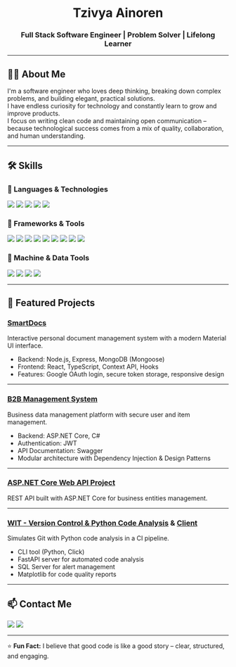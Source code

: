 <!-- Banner -->
<h1 align="center">Tzivya Ainoren</h1>
<h3 align="center">Full Stack Software Engineer | Problem Solver | Lifelong Learner</h3>

---

## 👩‍💻 About Me
I'm a software engineer who loves deep thinking, breaking down complex problems, and building elegant, practical solutions.  
I have endless curiosity for technology and constantly learn to grow and improve products.  
I focus on writing clean code and maintaining open communication – because technological success comes from a mix of quality, collaboration, and human understanding.

---

## 🛠 Skills

### 🚀 Languages & Technologies
<p align="left">
  <img src="https://skillicons.dev/icons?i=cs,dotnet,java,spring,js,ts,python,nodejs,react,angular,html,css,c,cpp" />
  <img src="https://img.shields.io/badge/.NET%20Core-512BD4?style=flat&logo=dotnet&logoColor=white" />
  <img src="https://img.shields.io/badge/SQL%20Server-CC2927?style=flat&logo=microsoft-sql-server&logoColor=white" />
  <img src="https://skillicons.dev/icons?i=mongodb" />
  <img src="https://img.shields.io/badge/REST%20API-005571?style=flat" />
</p>

### 🧱 Frameworks & Tools
<p align="left">
  <img src="https://skillicons.dev/icons?i=express,docker,redux,materialui,linux,git,github" />
  <img src="https://img.shields.io/badge/JPA%2FHibernate-59666C?style=flat&logo=hibernate&logoColor=white" />
  <img src="https://img.shields.io/badge/Entity%20Framework-512BD4?style=flat&logo=dotnet&logoColor=white" />
  <img src="https://img.shields.io/badge/Design%20Patterns-000000?style=flat" />
  <img src="https://img.shields.io/badge/System%20Design-000000?style=flat" />
  <img src="https://img.shields.io/badge/Postman-FF6C37?style=flat&logo=postman&logoColor=white" />
  <img src="https://img.shields.io/badge/Swagger-85EA2D?style=flat&logo=swagger&logoColor=black" />
  <img src="https://img.shields.io/badge/SSMS-CC2927?style=flat&logo=microsoft-sql-server&logoColor=white" />
  <img src="https://img.shields.io/badge/Maven-C71A36?style=flat&logo=apache-maven&logoColor=white" />
</p>

### 🤖 Machine & Data Tools
<p align="left">
  <img src="https://img.shields.io/badge/NumPy-013243?style=flat&logo=numpy&logoColor=white" />
  <img src="https://img.shields.io/badge/Pandas-150458?style=flat&logo=pandas&logoColor=white" />
  <img src="https://img.shields.io/badge/Matplotlib-3776AB?style=flat&logo=python&logoColor=white" />
  <img src="https://img.shields.io/badge/Jupyter-F37626?style=flat&logo=jupyter&logoColor=white" />
</p>

---

## 📂 Featured Projects

### [SmartDocs](https://github.com/tzivi618/SmartDocs)
Interactive personal document management system with a modern Material UI interface.
- Backend: Node.js, Express, MongoDB (Mongoose)
- Frontend: React, TypeScript, Context API, Hooks
- Features: Google OAuth login, secure token storage, responsive design

---

### [B2B Management System](https://github.com/tzivi618/DotNet-Project)
Business data management platform with secure user and item management.
- Backend: ASP.NET Core, C#
- Authentication: JWT
- API Documentation: Swagger
- Modular architecture with Dependency Injection & Design Patterns

---

### [ASP.NET Core Web API Project](https://github.com/tzivi618/ASP.NET-Core-Web-API)
REST API built with ASP.NET Core for business entities management.

---

### [WIT - Version Control & Python Code Analysis](https://github.com/tzivi618/wit-server-py) & [Client](https://github.com/tzivi618/wit-client-py)
Simulates Git with Python code analysis in a CI pipeline.
- CLI tool (Python, Click)
- FastAPI server for automated code analysis
- SQL Server for alert management
- Matplotlib for code quality reports

---

## 📫 Contact Me
<p align="left">
  <a href="https://github.com/tzivi618"><img src="https://img.shields.io/badge/GitHub-100000?style=flat&logo=github&logoColor=white" /></a>
  <a href="mailto:tzivi@gmail.com"><img src="https://img.shields.io/badge/Email-D14836?style=flat&logo=gmail&logoColor=white" /></a>
</p>

---
⭐ **Fun Fact:** I believe that good code is like a good story – clear, structured, and engaging.
